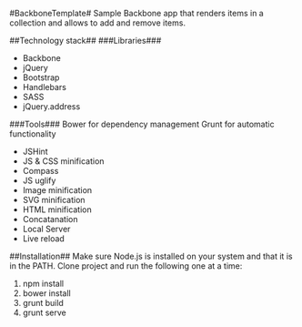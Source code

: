 #BackboneTemplate#
Sample Backbone app that renders items in a collection and allows to add and remove items.

##Technology stack##
###Libraries###
- Backbone
- jQuery
- Bootstrap
- Handlebars
- SASS
- jQuery.address

###Tools###
Bower for dependency management
Grunt for automatic functionality
- JSHint
- JS & CSS minification
- Compass
- JS uglify
- Image minification
- SVG minification
- HTML minification
- Concatanation
- Local Server
- Live reload

##Installation##
Make sure Node.js is installed on your system and that it is in the PATH. Clone project and run the following one at a time:

1. npm install
2. bower install
3. grunt build
4. grunt serve